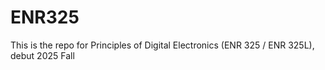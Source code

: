 # ENR325
This is the repo for Principles of Digital Electronics (ENR 325 / ENR 325L), debut 2025 Fall
